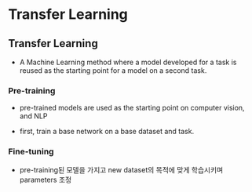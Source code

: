 # Transfer Learning

## Transfer Learning
 - A Machine Learning method where a model developed for a task is reused as the starting point for a model on a second task.

### Pre-training
- pre-trained models are used as the starting point on computer vision, and NLP

- first, train a base network on a base dataset and task.
### Fine-tuning
- pre-training된 모델을 가지고 new dataset의 목적에 맞게 학습시키며 parameters 조정